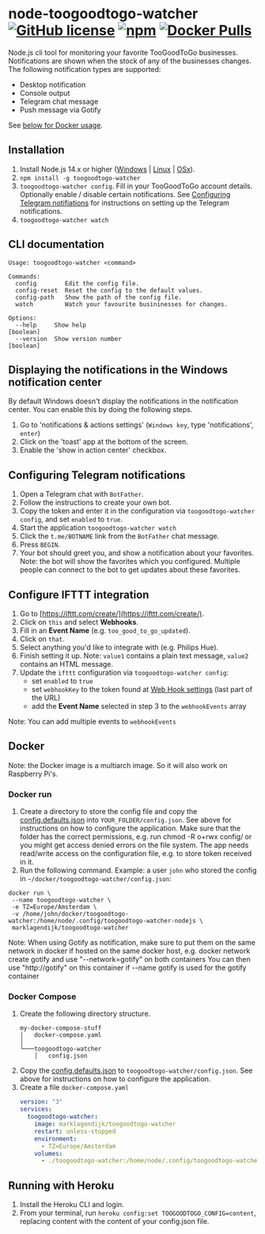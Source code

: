 # node-toogoodtogo-watcher [![GitHub license](https://img.shields.io/github/license/marklagendijk/node-toogoodtogo-watcher)](https://github.com/marklagendijk/node-toogoodtogo-watcher/blob/master/LICENSE) [![npm](https://img.shields.io/npm/v/toogoodtogo-watcher)](https://www.npmjs.com/package/toogoodtogo-watcher) [![Docker Pulls](https://img.shields.io/docker/pulls/marklagendijk/toogoodtogo-watcher)](https://hub.docker.com/r/marklagendijk/toogoodtogo-watcher)

Node.js cli tool for monitoring your favorite TooGoodToGo businesses. Notifications are shown when the stock of any of the businesses changes. The following notification types are supported:

- Desktop notification
- Console output
- Telegram chat message
- Push message via Gotify

See [below for Docker usage](#docker).

## Installation

1. Install Node.js 14.x or higher ([Windows](https://nodejs.org/en/download/current/) | [Linux](https://github.com/nodesource/distributions#debinstall) | [OSx](https://nodejs.org/en/download/current/)).
2. `npm install -g toogoodtogo-watcher`
3. `toogoodtogo-watcher config`. Fill in your TooGoodToGo account details. Optionally enable / disable certain notifications. See [Configuring Telegram notifiations](#configuring-telegram-notifiations) for instructions on setting up the Telegram notifications.
4. `toogoodtogo-watcher watch`

## CLI documentation

```
Usage: toogoodtogo-watcher <command>

Commands:
  config        Edit the config file.
  config-reset  Reset the config to the default values.
  config-path   Show the path of the config file.
  watch         Watch your favourite busininesses for changes.

Options:
  --help     Show help                                                 [boolean]
  --version  Show version number                                       [boolean]
```

## Displaying the notifications in the Windows notification center

By default Windows doesn't display the notifications in the notification center. You can enable this by doing the following steps.

1. Go to 'notifications & actions settings' (`Windows key`, type 'notifications', `enter`)
2. Click on the 'toast' app at the bottom of the screen.
3. Enable the 'show in action center' checkbox.

## Configuring Telegram notifications

1. Open a Telegram chat with `BotFather`.
2. Follow the instructions to create your own bot.
3. Copy the token and enter it in the configuration via `toogoodtogo-watcher config`, and set `enabled` to `true`.
4. Start the application `toogoodtogo-watcher watch`
5. Click the `t.me/BOTNAME` link from the `BotFather` chat message.
6. Press `BEGIN`.
7. Your bot should greet you, and show a notification about your favorites. Note: the bot will show the favorites which you configured. Multiple people can connect to the bot to get updates about these favorites.

## Configure IFTTT integration

1. Go to [https://ifttt.com/create/](https://ifttt.com/create/).
2. Click on `this` and select **Webhooks**.
3. Fill in an **Event Name** (e.g. `too_good_to_go_updated`).
4. Click on `that`.
5. Select anything you'd like to integrate with (e.g. Philips Hue).
6. Finish setting it up. Note: `value1` contains a plain text message, `value2` contains an HTML message.
7. Update the `ifttt` configuration via `toogoodtogo-watcher config`:
   - set `enabled` to `true`
   - set `webhookKey` to the token found at [Web Hook settings](https://ifttt.com/services/maker_webhooks/settings) (last part of the URL)
   - add the **Event Name** selected in step 3 to the `webhookEvents` array

Note: You can add multiple events to `webhookEvents`

## Docker

Note: the Docker image is a multiarch image. So it will also work on Raspberry Pi's.

### Docker run

1. Create a directory to store the config file and copy the [config.defaults.json](https://github.com/marklagendijk/node-toogoodtogo-watcher/blob/master/config.defaults.json) into `YOUR_FOLDER/config.json`. See above for instructions on how to configure the application. Make sure that the folder has the correct permissions, e.g. run chmod -R o+rwx config/ or you might get access denied errors on the file system. The app needs read/write access on the configuration file, e.g. to store token received in it.
2. Run the following command. Example: a user `john` who stored the config in `~/docker/toogoodtogo-watcher/config.json`:

```
docker run \
 --name toogoodtogo-watcher \
 -e TZ=Europe/Amsterdam \
 -v /home/john/docker/toogoodtogo-watcher:/home/node/.config/toogoodtogo-watcher-nodejs \
 marklagendijk/toogoodtogo-watcher
```

Note: When using Gotify as notification, make sure to put them on the same network in docker if hosted on the same docker host, e.g.
docker network create gotify
and use "--network=gotify" on both containers
You can then use "http://gotify" on this container if --name gotify is used for the gotify container

### Docker Compose

1. Create the following directory structure.
   ```
   my-docker-compose-stuff
   │   docker-compose.yaml
   │
   └───toogoodtogo-watcher
       │   config.json
   ```
2. Copy the [config.defaults.json](https://github.com/marklagendijk/node-toogoodtogo-watcher/blob/master/config.defaults.json) to `toogoodtogo-watcher/config.json`. See above for instructions on how to configure the application.
3. Create a file `docker-compose.yaml`
   ```yaml
   version: "3"
   services:
     toogoodtogo-watcher:
       image: marklagendijk/toogoodtogo-watcher
       restart: unless-stopped
       environment:
         - TZ=Europe/Amsterdam
       volumes:
         - ./toogoodtogo-watcher:/home/node/.config/toogoodtogo-watcher-nodejs
   ```

## Running with Heroku

1. Install the Heroku CLI and login.
2. From your terminal, run `heroku config:set TOOGOODTOGO_CONFIG=content`, replacing content with the content of your config.json file.
